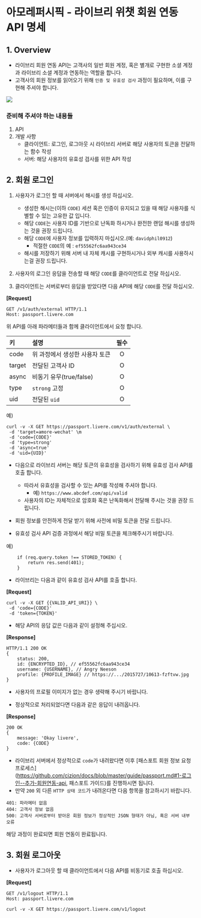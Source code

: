 # 아모레퍼시픽 - 라이브리 위챗 회원 연동 API 명세

## 1. Overview

- 라이브리 회원 연동 API는 고객사의 일반 회원 계정, 혹은 별개로 구현한 소셜 계정과 라이브리 소셜 계정과 연동하는 역할을 합니다.
- 고객사의 회원 정보를 읽어오기 위해 `인증 및 유효성 검사` 과정이 필요하며, 이를 구현해 주셔야 합니다.

![](http://test.livere.co.kr/passport.sample/amore.png)

### 준비해 주셔야 하는 내용들

1. API
2. 개발 사항
    - 클라이언트: 로그인, 로그아웃 시 라이브리 서버로 해당 사용자의 토큰을 전달하는 함수 작성
    - 서버: 해당 사용자의 유효성 검사를 위한 API 작성

## 2. 회원 로그인

1. 사용자가 로그인 할 때 서버에서 해시를 생성 하십시오.
    - 생성한 해시는(이하 ``CODE``) 세션 혹은 인증이 유지되고 있을 때 해당 사용자를 식별할 수 있는 고유한 값 입니다.
    - 해당 `CODE`는 사용자 ID를 기반으로 난독화 하시거나 완전한 랜덤 해시를 생성하는 것을 권장 드립니다.
    - 해당 ``CODE``에 사용자 정보를 입력하지 마십시오.(예: ``davidphil0912``)
        - 적절한 ``CODE``의 예 : ``ef55562fc6aa943ce34``
    - 해시를 저장하기 위해 서버 내 자체 캐시를 구현하시거나 외부 캐시를 사용하시는걸 권장 드립니다.

2. 사용자의 로그인 응답을 전송할 때 해당 ``CODE``를 클라이언트로 전달 하십시오.
3. 클라이언트는 서버로부터 응답을 받았다면 다음 API에 해당 `CODE`를 전달 하십시오.

**[Request]**

```
GET /v1/auth/external HTTP/1.1
Host: passport.livere.com
```

위 API를 아래 파라메터들과 함께 클라이언트에서 요청 합니다.

| 키  | 설명 | 필수         |
| :-------- | :-------------------- | :--: |
| code     | 위 과정에서 생성한 사용자 토큰  | O   |
| target   | 전달된 고객사 ID      | O   |
| async    | 비동기 유무(true/false)          | O   |
| type      | `strong` 고정        | O    |
| uid      | 전달된 `uid`        | O    |

예)

```
curl -v -X GET https://passport.livere.com/v1/auth/external \
 -d 'target=amore-wechat' \m
 -d 'code={CODE}'
 -d 'type=strong'
 -d 'async=true'
 -d 'uid={UID}'
```

- 다음으로 라이브리 서버는 해당 토큰의 유효성을 검사하기 위해 유효성 검사 API를 호출 합니다.
    - 따라서 유효성을 검사할 수 있는 API를 작성해 주셔야 합니다.
        - 예) `https://www.abcdef.com/api/valid`
    - 사용자의 ID는 자체적으로 암호화 혹은 난독화해서 전달해 주시는 것을 권장 드립니다.

- 회원 정보를 안전하게 전달 받기 위해 사전에 비밀 토큰을 전달 드립니다.
- 유효성 검사 API 검증 과정에서 해당 비밀 토큰을 체크해주시기 바랍니다.

예)

```
    if (req.query.token !== STORED_TOKEN) {
        return res.send(401);
    }
```

- 라이브리는 다음과 같이 유효성 검사 API를 호출 합니다.

**[Request]**

```
curl -v -X GET {{VALID_API_URI}} \
 -d 'code={CODE}'
 -d 'token={TOKEN}'
```

- 해당 API의 응답 값은 다음과 같이 설정해 주십시오.

**[Response]**

```
HTTP/1.1 200 OK
{
    status: 200,
    id: {ENCRYPTED_ID}, // ef55562fc6aa943ce34
    username: {USERNAME}, // Angry Neeson
    profile: {PROFILE_IMAGE} // https://.../2015727/10613-fzftvw.jpg
}
```

* 사용자의 프로필 이미지가 없는 경우 생략해 주시기 바랍니다.

- 정상적으로 처리되었다면 다음과 같은 응답이 내려옵니다.

**[Response]**

```
200 OK
{
    message: 'Okay livere',
    code: {CODE}
}
```

- 라이브리 서버에서 정상적으로 `code`가 내려왔다면 이후 [패스포트 회원 정보 요청 프로세스](https://github.com/cizion/docs/blob/master/guide/passport.md#1-로그인--추가-회원연동-api, 패스포트 가이드)를 진행하시면 됩니다.
- 만약 `200` 외 다른 `HTTP 상태 코드`가 내려온다면 다음 항목을 참고하시기 바랍니다.

```
401: 파라메터 없음
404: 고객사 정보 없음
500: 고객사 서버로부터 받아온 회원 정보가 정상적인 JSON 형태가 아님, 혹은 서버 내부 오류
```

해당 과정이 완료되면 회원 연동이 완료됩니다.

## 3. 회원 로그아웃

- 사용자가 로그아웃 할 때 클라이언트에서 다음 API를 비동기로 호출 하십시오.

**[Request]**

```
GET /v1/logout HTTP/1.1
Host: passport.livere.com
```

```
curl -v -X GET https://passport.livere.com/v1/logout
```
